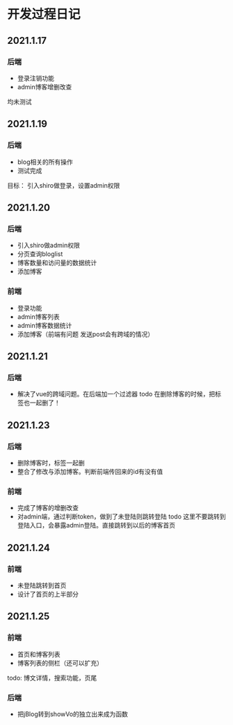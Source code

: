 # 开发过程日记

## 2021.1.17

### 后端

- 登录注销功能
- admin博客增删改查

均未测试

## 2021.1.19
### 后端
- blog相关的所有操作
- 测试完成

目标：
引入shiro做登录，设置admin权限

## 2021.1.20
### 后端
- 引入shiro做admin权限
- 分页查询bloglist
- 博客数量和访问量的数据统计
- 添加博客

### 前端
- 登录功能
- admin博客列表
- admin博客数据统计
- 添加博客（前端有问题 发送post会有跨域的情况）

## 2021.1.21
### 后端
- 解决了vue的跨域问题。在后端加一个过滤器
todo 在删除博客的时候，把标签也一起删了！

## 2021.1.23
### 后端
- 删除博客时，标签一起删
- 整合了修改与添加博客。判断前端传回来的id有没有值

### 前端
- 完成了博客的增删改查
- 对admin端，通过判断token，做到了未登陆则跳转登陆
todo 这里不要跳转到登陆入口，会暴露admin登陆。直接跳转到以后的博客首页

## 2021.1.24
### 前端
- 未登陆跳转到首页
- 设计了首页的上半部分

## 2021.1.25
### 前端
- 首页和博客列表
- 博客列表的侧栏（还可以扩充）

todo: 博文详情，搜索功能，页尾 
### 后端
- 把jBlog转到showVo的独立出来成为函数
